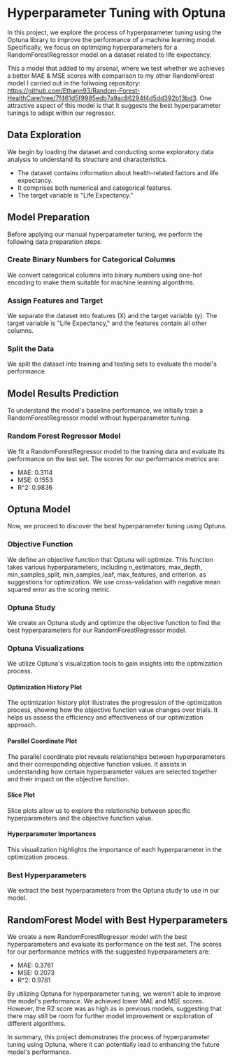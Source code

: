 # Hyperparameter Tuning with Optuna

In this project, we explore the process of hyperparameter tuning using the Optuna library to improve the performance of a machine learning model. Specifically, we focus on optimizing hyperparameters for a RandomForestRegressor model on a dataset related to life expectancy. 

This a model that added to my arsenal, where we test whether we achieves a better MAE & MSE scores with comparison to my other RandomForest model I carried out in the follwoing repository: https://github.com/Ethann93/Random-Forest-HealthCare/tree/7f461d5f9985edb7a9ac86294f4d5dd392b13bd3. One attractive aspect of this model is that it suggests the best hyperparameter tunings to adapt within our regressor. 

## Data Exploration

We begin by loading the dataset and conducting some exploratory data analysis to understand its structure and characteristics.

- The dataset contains information about health-related factors and life expectancy.
- It comprises both numerical and categorical features.
- The target variable is "Life Expectancy."

## Model Preparation

Before applying our manual hyperparameter tuning, we perform the following data preparation steps:

### Create Binary Numbers for Categorical Columns

We convert categorical columns into binary numbers using one-hot encoding to make them suitable for machine learning algorithms.

### Assign Features and Target

We separate the dataset into features (X) and the target variable (y). The target variable is "Life Expectancy," and the features contain all other columns.

### Split the Data

We split the dataset into training and testing sets to evaluate the model's performance.

## Model Results Prediction

To understand the model's baseline performance, we initially train a RandomForestRegressor model without hyperparameter tuning.

### Random Forest Regressor Model

We fit a RandomForestRegressor model to the training data and evaluate its performance on the test set. The scores for our performance metrics are:

- MAE: 0.3114
- MSE: 0.1553
- R^2: 0.9836

## Optuna Model

Now, we proceed to discover the best hyperparameter tuning using Optuna.

### Objective Function

We define an objective function that Optuna will optimize. This function takes various hyperparameters, including n_estimators, max_depth, min_samples_split, min_samples_leaf, max_features, and criterion, as suggestions for optimization. We use cross-validation with negative mean squared error as the scoring metric.

### Optuna Study

We create an Optuna study and optimize the objective function to find the best hyperparameters for our RandomForestRegressor model.

### Optuna Visualizations

We utilize Optuna's visualization tools to gain insights into the optimization process.

#### Optimization History Plot

The optimization history plot illustrates the progression of the optimization process, showing how the objective function value changes over trials. It helps us assess the efficiency and effectiveness of our optimization approach.

#### Parallel Coordinate Plot

The parallel coordinate plot reveals relationships between hyperparameters and their corresponding objective function values. It assists in understanding how certain hyperparameter values are selected together and their impact on the objective function.

#### Slice Plot

Slice plots allow us to explore the relationship between specific hyperparameters and the objective function value.

#### Hyperparameter Importances

This visualization highlights the importance of each hyperparameter in the optimization process.

### Best Hyperparameters

We extract the best hyperparameters from the Optuna study to use in our model.

## RandomForest Model with Best Hyperparameters

We create a new RandomForestRegressor model with the best hyperparameters and evaluate its performance on the test set. The scores for our performance metrics with the suggested hyperparameters are:

- MAE: 0.3761
- MSE: 0.2073
- R^2: 0.9781

By utilizing Optuna for hyperparameter tuning, we weren't able to improve the model's performance. We achieved lower MAE and MSE scores. However, the R2 score was as high as in previous models, suggesting that there may still be room for further model improvement or exploration of different algorithms.

In summary, this project demonstrates the process of hyperparameter tuning using Optuna, where it can potentially lead to enhancing the future model's performance.

